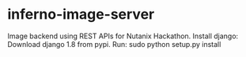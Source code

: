 # inferno-image-server

Image backend using REST APIs for Nutanix Hackathon.
Install django: Download django 1.8 from pypi.
Run: sudo python setup.py install
